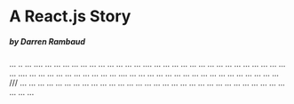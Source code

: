 # A React.js Story
##### by Darren Rambaud

...
..
...
....
...
...
...
...
...	
...
...
...
...
...
...
....
...
...
...
...
...
...
...
...
...
...
...
...
...
...
...
...
....
...
...
...
...
...
...
...
...
...
...
....
...
...
...
...
...
...
...
...
...
...
...
...
...
...
...
...
...
///
...
...
...
...
...
...
...
...
...
...
...
...
...
...
...
...
...
...
...
...
...
...
...
...
...
...
...
...
...
...
...
...
...
